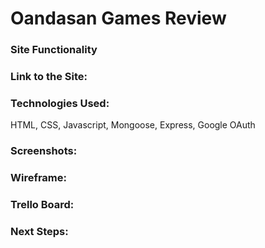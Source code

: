 # Oandasan Games Review

### Site Functionality

### Link to the Site:

### Technologies Used:
HTML, CSS, Javascript, Mongoose, Express, Google OAuth

### Screenshots:

### Wireframe:

### Trello Board:

### Next Steps:


